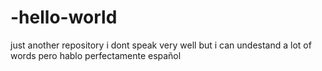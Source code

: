 # -hello-world
just another repository
i dont speak very well but i can undestand a lot of words
pero hablo perfectamente español
